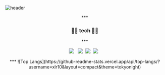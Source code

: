 
<!--
**xlr10/xlr10** is a ✨ _special_ ✨ repository because its `README.md` (this file) appears on your GitHub profile.

Here are some ideas to get you started:

- 🔭 I’m currently working on ...
- 🌱 I’m currently learning ...
- 👯 I’m looking to collaborate on ...
- 🤔 I’m looking for help with ...
- 💬 Ask me about ...
- 📫 How to reach me: ...
- 😄 Pronouns: ...
- ⚡ Fun fact: ...
-->
![header](https://capsule-render.vercel.app/api?type=Slice&color=81BEF7&height=300&section=header&text=EomJIHO⛩&fontSize=90&fontColor=8258FA)

<div align=center>
***
<h3> 🧑‍🔧 tech 🧑‍🔧 </h3>
***

<p>
<img src="https://img.shields.io/badge/JavaScript-gray?style=flat&logo=JavaScript&logoColor=F7DF1E"/>&nbsp;&nbsp;
<img src="https://img.shields.io/badge/Java-007396?style=flat&logo=Java&logoColor=white"/>&nbsp;&nbsp;<img src="https://img.shields.io/badge/Python-white?style=flat&logo=Python&logoColor=#3776AB"/>&nbsp;&nbsp;<img src="https://img.shields.io/badge/MySQL-f1d8d9?style=flat&logo=MySQL&logoColor=4479A1"/>&nbsp;&nbsp;
</p>
***
![Top Langs](https://github-readme-stats.vercel.app/api/top-langs/?username=xlr10&layout=compact&theme=tokyonight)
</div>
